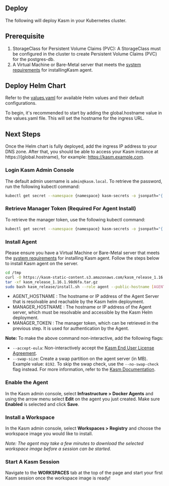 ## Deploy

The following will deploy Kasm in your Kubernetes cluster.

## Prerequisite
1. StorageClass for Persistent Volume Claims (PVC): A StorageClass must be configured in the cluster to create Persistent Volume Claims (PVC) for the postgres-db.
2. A Virtual Machine or Bare-Metal server that meets the [system requirements](https://kasmweb.com/docs/latest/install/system_requirements.html) for installingKasm agent.

## Deploy Helm Chart
Refer to the [values.yaml](https://helm.kasmweb.com/values.yaml) for available Helm values and their default configurations.

To begin, it's recommended to start by adding the global.hostname value in the values.yaml file. This will set the hostname for the ingress URL.

## Next Steps
Once the Helm chart is fully deployed, add the ingress IP address to your DNS zone. After that, you should be able to access your Kasm instance at https://{global.hostname}, for example: https://kasm.example.com.

### Login Kasm Admin Console
The default admin username is `admin@kasm.local`. To retrieve the password, run the following kubectl command:

```bash
kubectl get secret --namespace {namespace} kasm-secrets -o jsonpath="{.data.admin-password}" | base64 -d
```

### Retrieve Manager Token (Required For Agent Install)

To retrieve the manager token, use the following kubectl command:

```bash
kubectl get secret --namespace {namespace} kasm-secrets -o jsonpath="{.data.manager-token}" | base64 -d
```

### Install Agent

Please ensure you have a Virtual Machine or Bare-Metal server that meets the [system requirements](https://kasmweb.com/docs/latest/install/system_requirements.html) for installing Kasm agent. Follow the steps below to install Kasm agent on the server.

```bash
cd /tmp
curl -O https://kasm-static-content.s3.amazonaws.com/kasm_release_1.16.1.98d6fa.tar.gz
tar -xf kasm_release_1.16.1.98d6fa.tar.gz
sudo bash kasm_release/install.sh --role agent --public-hostname [AGENT_HOSTNAME] --manager-hostname [MANAGER_HOSTNAME] --manager-token [MANAGER_TOKEN]
```

* AGENT_HOSTNAME : The hostname or IP address of the Agent Server that is resolvable and reachable by the Kasm helm deployment.
* MANAGER_HOSTNAME : The hostname or IP address of the Agent server, which must be resolvable and accessible by the Kasm Helm deployment.
* MANAGER_TOKEN : The manager token, which can be retrieved in the previous step. It is used for authentication by the Agent.

**Note:** To make the above command non-interactive, add the following flags:

- `--accept-eula`: Non-interactively accept the [Kasm End User License Agreement](https://kasmweb.com/assets/pdf/Kasm_Workspaces_EULA.pdf).
- `--swap-size`: Create a swap partition on the agent server (in MB). Example value: `8192`. To skip the swap check, use the `--no-swap-check` flag instead. For more information, refer to the [Kasm Documentation](https://kasmweb.com/docs/latest/install/swap_warning.html).

### Enable the Agent
In the Kasm admin console, select **Infrastructure > Docker Agents** and using the arrow menu select **Edit** on the agent you just created. Make sure **Enabled** is selected and click **Save**.


### Install a Workspace
In the Kasm admin console, select **Workspaces > Registry** and choose the workspace image you would like to install.

*Note: The agent may take a few minutes to download the selected workspace image before a session can be started.*

### Start A Kasm Session
Navigate to the **WORKSPACES** tab at the top of the page and start your first Kasm session once the workspace image is ready!

